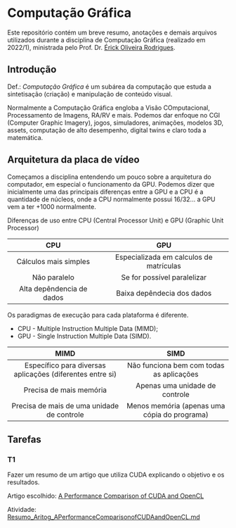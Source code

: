 # Computação Gráfica

Este repositório contém um breve resumo, anotações e demais arquivos utilizados durante a disciplina de Computação Gráfica (realizado em 2022/1), ministrada pelo Prof. Dr. [Érick Oliveira Rodrigues](https://sites.google.com/view/ppgee-pb/pesquisadores/%C3%A9rick-oliveira-rodrigues).

## Introdução

Def.: *Computação Gráfica* é um subárea da computação que estuda a sintetisação (criação) e manipulação de conteúdo visual.

Normalmente a Computação Gráfica engloba a Visão COmputacional, Processamento de Imagens, RA/RV e mais. Podemos dar enfoque no CGI (Computer Graphic Imagery), jogos, simuladores, animações, modelos 3D, assets, computação de alto desempenho, digital twins e claro toda a matemática.

## Arquitetura da placa de vídeo

Começamos a disciplina entendendo um pouco sobre a arquitetura do computador, em especial o funcionamento da GPU. Podemos dizer que inicialmente uma das principais diferenças entre a GPU e a CPU é a quantidade de núcleos, onde a CPU normalmente possui 16/32... a GPU vem a ter +1000 normalmente.

Diferenças de uso entre CPU (Central Processor Unit) e GPU (Graphic Unit Processor)

| CPU | GPU
:----:| :----:
| Cálculos mais simples | Especializada em calculos de matrículas
| Não paralelo | Se for possível paralelizar
| Alta depêndencia de dados | Baixa depêndecia dos dados

Os paradigmas de execução para cada plataforma é diferente.

* CPU - Multiple Instruction Multiple Data (MIMD);
* GPU - Single Instruction Multiple Data (SIMD).

| MIMD | SIMD
:----:|:----:
| Específico para diversas aplicações (diferentes entre si) | Não funciona bem com todas as aplicações
| Precisa de mais memória | Apenas uma unidade de controle
| Precisa de mais de uma unidade de controle | Menos memória (apenas uma cópia do programa)

## Tarefas

### T1

Fazer um resumo de um artigo que utiliza CUDA explicando o objetivo e os resultados.

Artigo escolhido: [A Performance Comparison of CUDA and OpenCL](https://arxiv.org/abs/1005.2581)

Atividade: [Resumo_Aritog_APerformanceComparisonofCUDAandOpenCL.md](https://github.com/vitor-o-s/UTFPR/blob/main/Computacao_Grafica/resumo_artigo_APerformanceComparisonofCUDAandOpenCL.md)
